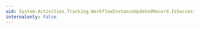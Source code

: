```yaml
---
uid: System.Activities.Tracking.WorkflowInstanceUpdatedRecord.IsSuccessful
internalonly: False
---
```

